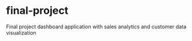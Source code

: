 # final-project
Final project dashboard application with sales analytics and customer data visualization
